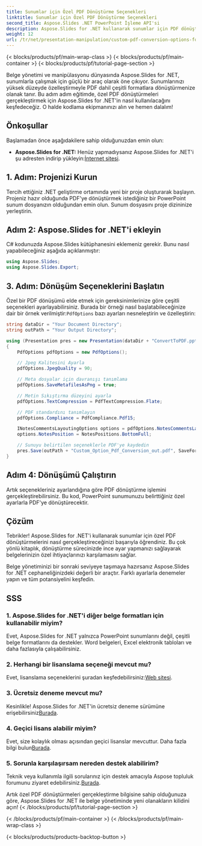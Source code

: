 ```yaml
---
title: Sunumlar için Özel PDF Dönüştürme Seçenekleri
linktitle: Sunumlar için Özel PDF Dönüştürme Seçenekleri
second_title: Aspose.Slides .NET PowerPoint İşleme API'si
description: Aspose.Slides for .NET kullanarak sunumlar için PDF dönüştürme seçeneklerinizi geliştirin. Bu adım adım kılavuz, özel PDF dönüştürme ayarlarının nasıl elde edileceğini anlatarak çıktınız üzerinde hassas kontrol sağlar. Sunum dönüşümlerinizi bugün optimize edin.
weight: 12
url: /tr/net/presentation-manipulation/custom-pdf-conversion-options-for-presentations/
---
```


{< blocks/products/pf/main-wrap-class >}
{< blocks/products/pf/main-container >}
{< blocks/products/pf/tutorial-page-section >}


Belge yönetimi ve manipülasyonu dünyasında Aspose.Slides for .NET, sunumlarla çalışmak için güçlü bir araç olarak öne çıkıyor. Sunumlarınızı yüksek düzeyde özelleştirmeyle PDF dahil çeşitli formatlara dönüştürmenize olanak tanır. Bu adım adım eğitimde, özel PDF dönüştürmeleri gerçekleştirmek için Aspose.Slides for .NET'in nasıl kullanılacağını keşfedeceğiz. O halde kodlama ekipmanınızı alın ve hemen dalalım!

## Önkoşullar

Başlamadan önce aşağıdakilere sahip olduğunuzdan emin olun:

- **Aspose.Slides for .NET:** Henüz yapmadıysanız Aspose.Slides for .NET'i şu adresten indirip yükleyin:[İnternet sitesi](https://releases.aspose.com/slides/net/).

## 1. Adım: Projenizi Kurun

Tercih ettiğiniz .NET geliştirme ortamında yeni bir proje oluşturarak başlayın. Projeniz hazır olduğunda PDF'ye dönüştürmek istediğiniz bir PowerPoint sunum dosyanızın olduğundan emin olun. Sunum dosyasını proje dizininize yerleştirin.

## Adım 2: Aspose.Slides for .NET'i ekleyin

C# kodunuzda Aspose.Slides kütüphanesini eklemeniz gerekir. Bunu nasıl yapabileceğiniz aşağıda açıklanmıştır:

```csharp
using Aspose.Slides;
using Aspose.Slides.Export;
```

## 3. Adım: Dönüşüm Seçeneklerini Başlatın

 Özel bir PDF dönüşümü elde etmek için gereksinimlerinize göre çeşitli seçenekleri ayarlayabilirsiniz. Burada bir örneği nasıl başlatabileceğinize dair bir örnek verilmiştir:`PdfOptions` bazı ayarları nesneleştirin ve özelleştirin:

```csharp
string dataDir = "Your Document Directory";
string outPath = "Your Output Directory";

using (Presentation pres = new Presentation(dataDir + "ConvertToPDF.pptx"))
{
    PdfOptions pdfOptions = new PdfOptions();

    // Jpeg Kalitesini Ayarla
    pdfOptions.JpegQuality = 90;

    // Meta dosyalar için davranışı tanımlama
    pdfOptions.SaveMetafilesAsPng = true;

    // Metin Sıkıştırma düzeyini ayarla
    pdfOptions.TextCompression = PdfTextCompression.Flate;

    // PDF standardını tanımlayın
    pdfOptions.Compliance = PdfCompliance.Pdf15;

    INotesCommentsLayoutingOptions options = pdfOptions.NotesCommentsLayouting;
    options.NotesPosition = NotesPositions.BottomFull;

    // Sunuyu belirtilen seçeneklerle PDF'ye kaydedin
    pres.Save(outPath + "Custom_Option_Pdf_Conversion_out.pdf", SaveFormat.Pdf, pdfOptions);
}
```

## Adım 4: Dönüşümü Çalıştırın

Artık seçenekleriniz ayarlandığına göre PDF dönüştürme işlemini gerçekleştirebilirsiniz. Bu kod, PowerPoint sunumunuzu belirttiğiniz özel ayarlarla PDF'ye dönüştürecektir.

## Çözüm

Tebrikler! Aspose.Slides for .NET'i kullanarak sunumlar için özel PDF dönüştürmelerini nasıl gerçekleştireceğinizi başarıyla öğrendiniz. Bu çok yönlü kitaplık, dönüştürme sürecinizde ince ayar yapmanızı sağlayarak belgelerinizin özel ihtiyaçlarınızı karşılamasını sağlar.

Belge yönetiminizi bir sonraki seviyeye taşımaya hazırsanız Aspose.Slides for .NET cephaneliğinizdeki değerli bir araçtır. Farklı ayarlarla denemeler yapın ve tüm potansiyelini keşfedin.

## SSS

### 1. Aspose.Slides for .NET'i diğer belge formatları için kullanabilir miyim?

Evet, Aspose.Slides for .NET yalnızca PowerPoint sunumlarını değil, çeşitli belge formatlarını da destekler. Word belgeleri, Excel elektronik tabloları ve daha fazlasıyla çalışabilirsiniz.

### 2. Herhangi bir lisanslama seçeneği mevcut mu?

 Evet, lisanslama seçeneklerini şuradan keşfedebilirsiniz:[Web sitesi](https://purchase.aspose.com/buy).

### 3. Ücretsiz deneme mevcut mu?

 Kesinlikle! Aspose.Slides for .NET'in ücretsiz deneme sürümüne erişebilirsiniz[Burada](https://releases.aspose.com/).

### 4. Geçici lisans alabilir miyim?

 Evet, size kolaylık olması açısından geçici lisanslar mevcuttur. Daha fazla bilgi bulun[Burada](https://purchase.aspose.com/temporary-license/).

### 5. Sorunla karşılaşırsam nereden destek alabilirim?

 Teknik veya kullanımla ilgili sorularınız için destek amacıyla Aspose topluluk forumunu ziyaret edebilirsiniz.[Burada](https://forum.aspose.com/).

Artık özel PDF dönüştürmeleri gerçekleştirme bilgisine sahip olduğunuza göre, Aspose.Slides for .NET ile belge yönetiminde yeni olanakların kilidini açın! 
{< /blocks/products/pf/tutorial-page-section >}

{< /blocks/products/pf/main-container >}
{< /blocks/products/pf/main-wrap-class >}

{< blocks/products/products-backtop-button >}
